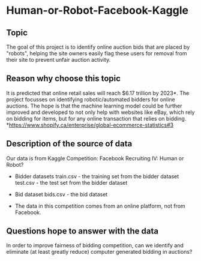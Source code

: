 # Human-or-Robot-Facebook-Kaggle

## Topic
The goal of this project is to identify online auction bids that are placed by "robots", helping the site owners easily flag these users for removal from their site to prevent unfair auction activity. 

## Reason why choose this topic
It is predicted that online retail sales will reach $6.17 trillion by 2023*. The project focusses on identifying robotic/automated bidders for online auctions. The hope is that the machine learning model could be further improved and developed to not only help with websites like eBay, which rely on bidding for items, but for any online transaction that relies on bidding.
*https://www.shopify.ca/enterprise/global-ecommerce-statistics#3

## Description of the source of data
Our data is from Kaggle Competition: Facebook Recruiting IV: Human or Robot?
- Bidder datasets
train.csv - the training set from the bidder dataset
test.csv - the test set from the bidder dataset

- Bid dataset
bids.csv - the bid dataset

- The data in this competition comes from an online platform, not from Facebook.

## Questions hope to answer with the data
In order to improve fairness of bidding competition, can we identify and eliminate (at least greatly reduce) computer generated bidding in auctions? </br>
